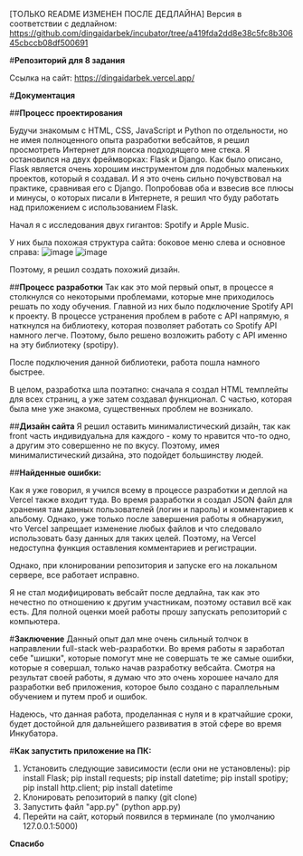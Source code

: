[ТОЛЬКО README ИЗМЕНЕН ПОСЛЕ ДЕДЛАЙНА]
Версия в соответствии с дедлайном: https://github.com/dingaidarbek/incubator/tree/a419fda2dd8e38c5fc8b30645cbccb08df500691


#**Репозиторий для 8 задания**

Ссылка на сайт: https://dingaidarbek.vercel.app/


#**Документация**

##**Процесс проектирования**

Будучи знакомым с HTML, CSS, JavaScript и Python по отдельности, но не имея полноценного опыта разработки вебсайтов, я решил просмотреть Интернет для поиска подходящего мне стека. Я остановился на двух фреймворках: Flask и Django. 
Как было описано, Flask является очень хорошим инструментом для подобных маленьких проектов, который я создавал. И я это очень сильно почувствовал на практике, сравнивая его с Django.
Попробовав оба и взвесив все плюсы и минусы, о которых писали в Интернете, я решил что буду работать над приложением с использованием Flask.

Начал я с исследования двух гигантов: Spotify и Apple Music.

У них была похожая структура сайта: боковое меню слева и основное справа:
![image](https://github.com/dingaidarbek/incubator/assets/143844447/c179125e-429f-455b-b2aa-8bb2200bb24a)
![image](https://github.com/dingaidarbek/incubator/assets/143844447/b40f00be-0d8d-4490-86e1-e2d14316c8bf)

Поэтому, я решил создать похожий дизайн.

##**Процесс разработки**
Так как это мой первый опыт, в процессе я столкнулся со некоторыми проблемами, которые мне приходилось решать по ходу обучения. Главной из них было подключение Spotify API к проекту.
В процессе устранения проблем в работе с API напрямую, я наткнулся на библиотеку, которая позволяет работать со Spotify API намного легче. Поэтому, было решено возложить работу с API именно на эту библиотеку (spotipy).

После подключения данной библиотеки, работа пошла намного быстрее.

В целом, разработка шла поэтапно: сначала я создал HTML темплейты для всех страниц, а уже затем создавал функционал. С частью, которая была мне уже знакома, существенных проблем не возникало.

##**Дизайн сайта**
Я решил оставить минималистический дизайн, так как front часть индивидуальна для каждого - кому то нравится что-то одно, а другим это совершенно не по вкусу. Поэтому, имея минималистический дизайна, это подойдет большинству людей.


##**Найденные ошибки:**

Как я уже говорил, я учился всему в процессе разработки и деплой на Vercel также входит туда. Во время разработки я создал JSON файл для хранения там данных пользователей (логин и пароль) и комментариев к альбому. Однако, уже только после завершения работы я обнаружил, что Vercel запрещает изменение любых файлов и что следовало использовать базу данных для таких целей. Поэтому, на Vercel недоступна функция оставления комментариев и регистрации.

Однако, при клонировании репозитория и запуске его на локальном сервере, все работает исправно.

Я не стал модифицировать вебсайт после дедлайна, так как это нечестно по отношению к другим участникам, поэтому оставил всё как есть. Для полной оценки моей работы прошу запускать репозиторий с компьютера.

#**Заключение**
Данный опыт дал мне очень сильный толчок в направлении full-stack web-разработки. Во время работы я заработал себе "шишки", которые помогут мне не совершать те же самые ошибки, которые я совершал, только начав разработку вебсайта. Смотря на результат своей работы, я думаю что это очень хорошее начало для разработки веб приложения, которое было создано с параллельным обучением и путем проб и ошибок. 

Надеюсь, что данная работа, проделанная с нуля и в кратчайшие сроки, будет достойной для дальнейшего развиватия в этой сфере во время Инкубатора.


#**Как запустить приложение на ПК:**
1) Установить следующие зависимости (если они не установлены):
pip install Flask;
pip install requests;
pip install datetime;
pip install spotipy;
pip install http.client;
pip install datetime
2) Клонировать репозиторий в папку (git clone)
3) Запустить файл "app.py" (python app.py)
4) Перейти на сайт, который появился в терминале (по умолчанию 127.0.0.1:5000)

**Спасибо**
